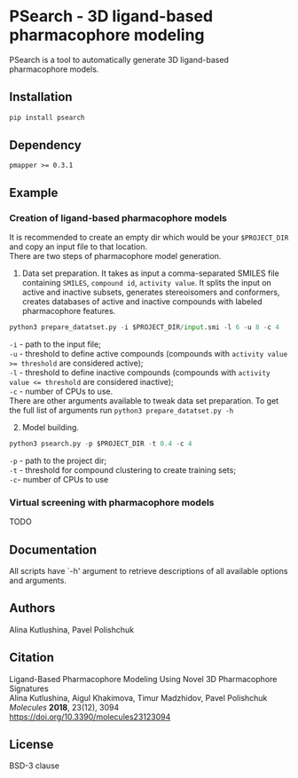 # PSearch - 3D ligand-based pharmacophore modeling

PSearch is a tool to automatically generate 3D ligand-based pharmacophore models.

## Installation

```bash
pip install psearch
```

## Dependency

`pmapper >= 0.3.1`

## Example

### Creation of ligand-based pharmacophore models
It is recommended to create an empty dir which would be your `$PROJECT_DIR` and copy an input file to that location.  
There are two steps of pharmacophore model generation.  

1. Data set preparation. It takes as input a comma-separated SMILES file containing `SMILES`, `compound id`, `activity value`. It splits the input on active and inactive subsets, generates stereoisomers and conformers, creates databases of active and inactive compounds with labeled pharmacophore features.
```python
python3 prepare_datatset.py -i $PROJECT_DIR/input.smi -l 6 -u 8 -c 4
```
`-i` - path to the input file;  
`-u` - threshold to define active compounds (compounds with `activity value >= threshold` are considered active);  
`-l` - threshold to define inactive compounds (compounds with `activity value <= threshold` are considered inactive);  
`-c` - number of CPUs to use.  
There are other arguments available to tweak data set preparation. To get the full list of arguments run `python3 prepare_datatset.py -h`  

2. Model building.  

```python
python3 psearch.py -p $PROJECT_DIR -t 0.4 -c 4
```
`-p` - path to the project dir;  
`-t` - threshold for compound clustering to create training sets;  
`-c`- number of CPUs to use

### Virtual screening with pharmacophore models 

TODO

## Documentation

All scripts have `-h' argument to retrieve descriptions of all available options and arguments.

## Authors
Alina Kutlushina, Pavel Polishchuk

## Citation
Ligand-Based Pharmacophore Modeling Using Novel 3D Pharmacophore Signatures  
Alina Kutlushina, Aigul Khakimova, Timur Madzhidov, Pavel Polishchuk  
*Molecules* **2018**, 23(12), 3094  
https://doi.org/10.3390/molecules23123094

## License
BSD-3 clause
